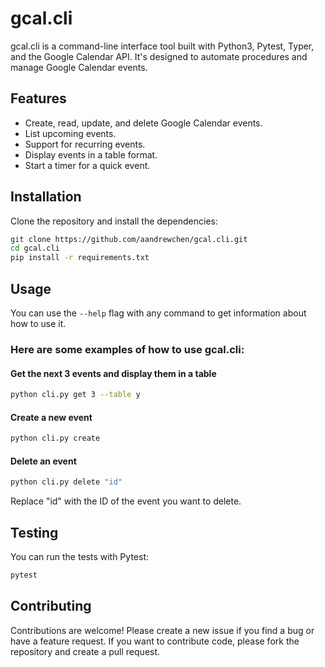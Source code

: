# gcal.cli

gcal.cli is a command-line interface tool built with Python3, Pytest, Typer, and the Google Calendar API. It's designed to automate procedures and manage Google Calendar events.

## Features

- Create, read, update, and delete Google Calendar events.
- List upcoming events.
- Support for recurring events.
- Display events in a table format.
- Start a timer for a quick event.

## Installation

Clone the repository and install the dependencies:

```bash
git clone https://github.com/aandrewchen/gcal.cli.git
cd gcal.cli
pip install -r requirements.txt
```

## Usage
You can use the `--help` flag with any command to get information about how to use it.

### Here are some examples of how to use gcal.cli:

#### Get the next 3 events and display them in a table
```bash
python cli.py get 3 --table y
```

#### Create a new event
```bash
python cli.py create
```

#### Delete an event
```bash
python cli.py delete "id"
```
Replace "id" with the ID of the event you want to delete.

## Testing
You can run the tests with Pytest:
```bash
pytest
```

## Contributing
Contributions are welcome! Please create a new issue if you find a bug or have a feature request. If you want to contribute code, please fork the repository and create a pull request.

